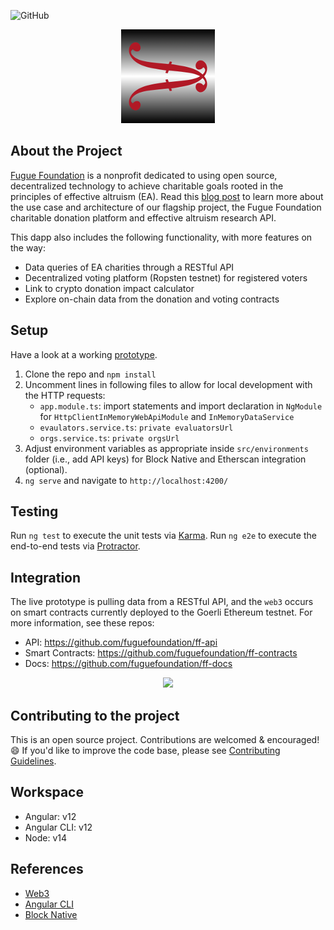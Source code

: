 ![GitHub](https://img.shields.io/github/license/fuguefoundation/ff-dapp)

<p align="center">
  <img src="https://github.com/fuguefoundation/ff-dapp/blob/master/src/assets/images/logo_150.png">
</p>

## About the Project

[Fugue Foundation](https://fuguefoundation.org) is a nonprofit dedicated to using open source, decentralized technology to achieve charitable goals rooted in the principles of effective altruism (EA). Read this [blog post](https://blog.fuguefoundation.org/ff-platform-overiew/) to learn more about the use case and architecture of our flagship project, the Fugue Foundation charitable donation platform and effective altruism research API.

This dapp also includes the following functionality, with more features on the way:
* Data queries of EA charities through a RESTful API
* Decentralized voting platform (Ropsten testnet) for registered voters
* Link to crypto donation impact calculator
* Explore on-chain data from the donation and voting contracts

## Setup

Have a look at a working [prototype](https://fuguefoundation.org/dev/dapp).

1. Clone the repo and `npm install`
2. Uncomment lines in following files to allow for local development with the HTTP requests:
    * `app.module.ts`: import statements and import declaration in `NgModule` for `HttpClientInMemoryWebApiModule` and `InMemoryDataService`
    * `evaulators.service.ts`: `private evaluatorsUrl`
    * `orgs.service.ts`: `private orgsUrl`
3. Adjust environment variables as appropriate inside `src/environments` folder (i.e., add API keys) for Block Native and Etherscan integration (optional).
4. `ng serve` and navigate to `http://localhost:4200/`

## Testing

Run `ng test` to execute the unit tests via [Karma](https://karma-runner.github.io).  Run `ng e2e` to execute the end-to-end tests via [Protractor](http://www.protractortest.org/).

## Integration

The live prototype is pulling data from a RESTful API, and the `web3` occurs on smart contracts currently deployed to the Goerli Ethereum testnet. For more information, see these repos: 

- API: https://github.com/fuguefoundation/ff-api
- Smart Contracts: https://github.com/fuguefoundation/ff-contracts
- Docs: https://github.com/fuguefoundation/ff-docs

<p align="center">
  <img src="https://github.com/fuguefoundation/ff-dapp/blob/master/src/assets/images/ff-dapp-flow.jpg">
</p>

## Contributing to the project

This is an open source project. Contributions are welcomed & encouraged! :smile: If you'd like to improve the code base, please see [Contributing Guidelines](https://github.com/fuguefoundation/ff-dapp/blob/master/.github/CONTRIBUTING.md).

## Workspace
* Angular: v12
* Angular CLI: v12
* Node: v14

## References
* [Web3](https://github.com/ethereum/wiki/wiki/JavaScript-API)
* [Angular CLI](https://github.com/angular/angular-cli)
* [Block Native](https://docs.blocknative.com/)
